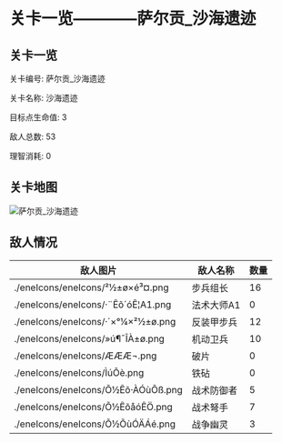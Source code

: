 # 关卡一览————萨尔贡_沙海遗迹


## 关卡一览

关卡编号: 萨尔贡_沙海遗迹

关卡名称: 沙海遗迹

目标点生命值: 3

敌人总数: 53

理智消耗: 0


## 关卡地图
![萨尔贡_沙海遗迹](./oprMap/萨尔贡_沙海遗迹.png)

## 敌人情况

| 敌人图片 | 敌人名称 | 数量  |
|---------|-----|-----|
| ./eneIcons/eneIcons/²½±ø×é³¤.png| 步兵组长  |   16  |
| ./eneIcons/eneIcons/·¨Êõ´óÊ¦A1.png| 法术大师A1  |   0  |
| ./eneIcons/eneIcons/·´×°¼×²½±ø.png| 反装甲步兵  |   12  |
| ./eneIcons/eneIcons/»ú¶¯ÎÀ±ø.png| 机动卫兵  |   10  |
| ./eneIcons/eneIcons/ÆÆÆ¬.png| 破片  |   0  |
| ./eneIcons/eneIcons/ÌúÕè.png| 铁砧  |   0  |
| ./eneIcons/eneIcons/Õ½Êõ·ÀÓùÕß.png| 战术防御者  |   5  |
| ./eneIcons/eneIcons/Õ½ÊõåóÊÖ.png| 战术弩手  |   7  |
| ./eneIcons/eneIcons/Õ½ÕùÓÄÁé.png| 战争幽灵  |   3  |
